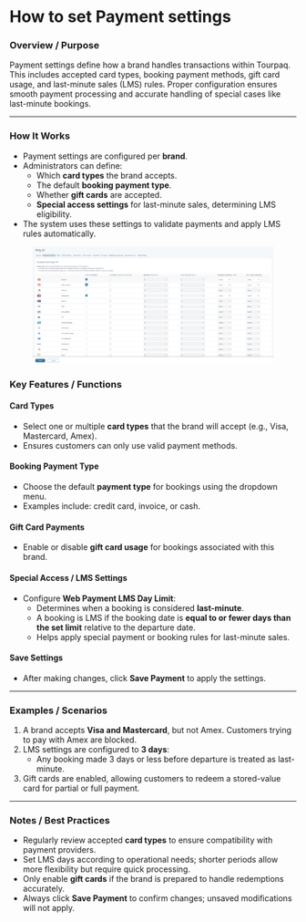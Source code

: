 # How to set Payment settings

### **Overview / Purpose**

Payment settings define how a brand handles transactions within Tourpaq. This includes accepted card types, booking payment methods, gift card usage, and last-minute sales (LMS) rules. Proper configuration ensures smooth payment processing and accurate handling of special cases like last-minute bookings.

***

### **How It Works**

* Payment settings are configured per **brand**.
* Administrators can define:
  * Which **card types** the brand accepts.
  * The default **booking payment type**.
  * Whether **gift cards** are accepted.
  * **Special access settings** for last-minute sales, determining LMS eligibility.
* The system uses these settings to validate payments and apply LMS rules automatically.

<figure><img src="../.gitbook/assets/image (4) (1) (1) (1) (1) (1) (1) (1) (1) (1) (1) (1) (1) (1) (1) (1).png" alt=""><figcaption></figcaption></figure>

### **Key Features / Functions**

#### **Card Types**

* Select one or multiple **card types** that the brand will accept (e.g., Visa, Mastercard, Amex).
* Ensures customers can only use valid payment methods.

#### **Booking Payment Type**

* Choose the default **payment type** for bookings using the dropdown menu.
* Examples include: credit card, invoice, or cash.

#### **Gift Card Payments**

* Enable or disable **gift card usage** for bookings associated with this brand.

#### **Special Access / LMS Settings**

* Configure **Web Payment LMS Day Limit**:
  * Determines when a booking is considered **last-minute**.
  * A booking is LMS if the booking date is **equal to or fewer days than the set limit** relative to the departure date.
  * Helps apply special payment or booking rules for last-minute sales.

#### **Save Settings**

* After making changes, click **Save Payment** to apply the settings.

***

### **Examples / Scenarios**

1. A brand accepts **Visa and Mastercard**, but not Amex. Customers trying to pay with Amex are blocked.
2. LMS settings are configured to **3 days**:
   * Any booking made 3 days or less before departure is treated as last-minute.
3. Gift cards are enabled, allowing customers to redeem a stored-value card for partial or full payment.

***

### **Notes / Best Practices**

* Regularly review accepted **card types** to ensure compatibility with payment providers.
* Set LMS days according to operational needs; shorter periods allow more flexibility but require quick processing.
* Only enable **gift cards** if the brand is prepared to handle redemptions accurately.
* Always click **Save Payment** to confirm changes; unsaved modifications will not apply.
